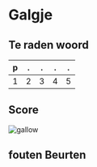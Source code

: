 # Galgje

## Te raden woord

|p|.|.|.|.|
|-|-|-|-|-|
|1|2|3|4|5|

## Score
![gallow](./images/1.png)

## fouten Beurten

